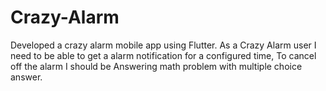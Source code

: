 # Crazy-Alarm
Developed a crazy alarm mobile app using Flutter. As a Crazy Alarm user I need to be able to get a alarm notification for a configured time, To cancel off the alarm I should be Answering math problem with multiple choice answer.
